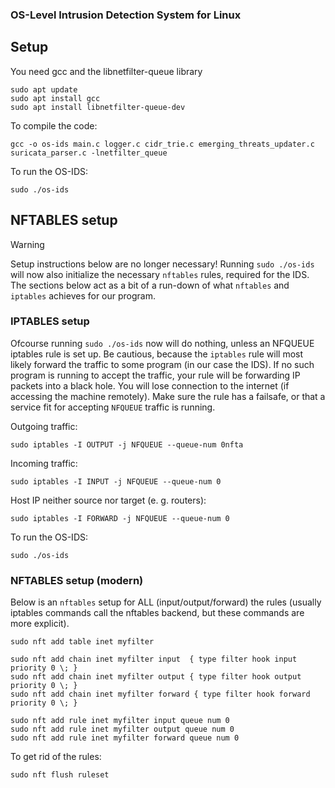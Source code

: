 ### OS-Level Intrusion Detection System for Linux

## Setup

You need gcc and the libnetfilter-queue library

```
sudo apt update
sudo apt install gcc
sudo apt install libnetfilter-queue-dev
```

To compile the code:

```
gcc -o os-ids main.c logger.c cidr_trie.c emerging_threats_updater.c suricata_parser.c -lnetfilter_queue
```

To run the OS-IDS:

```
sudo ./os-ids
```

## NFTABLES setup

> [!WARNING]
> Setup instructions below are no longer necessary! Running `sudo ./os-ids` will now also initialize the necessary `nftables` rules, required for the IDS. The sections below act as a bit of a run-down of what `nftables` and `iptables` achieves for our program.

### IPTABLES setup

Ofcourse running `sudo ./os-ids` now will do nothing, unless an NFQUEUE iptables rule is set up. Be cautious, because the `iptables` rule will most likely forward the traffic to some program (in our case the IDS). If no such program is running to accept the traffic, your rule will be forwarding IP packets into a black hole. You will lose connection to the internet (if accessing the machine remotely). Make sure the rule has a failsafe, or that a service fit for accepting `NFQUEUE` traffic is running.

Outgoing traffic:

```
sudo iptables -I OUTPUT -j NFQUEUE --queue-num 0nfta
```

Incoming traffic:

```
sudo iptables -I INPUT -j NFQUEUE --queue-num 0
```

Host IP neither source nor target (e. g. routers):

```
sudo iptables -I FORWARD -j NFQUEUE --queue-num 0
```

To run the OS-IDS:

```
sudo ./os-ids
```

### NFTABLES setup (modern)

Below is an `nftables` setup for ALL (input/output/forward) the rules (usually iptables commands call the nftables backend, but these commands are more explicit).

```
sudo nft add table inet myfilter

sudo nft add chain inet myfilter input  { type filter hook input priority 0 \; }
sudo nft add chain inet myfilter output { type filter hook output priority 0 \; }
sudo nft add chain inet myfilter forward { type filter hook forward priority 0 \; }

sudo nft add rule inet myfilter input queue num 0
sudo nft add rule inet myfilter output queue num 0
sudo nft add rule inet myfilter forward queue num 0
```

To get rid of the rules:

```
sudo nft flush ruleset
```
